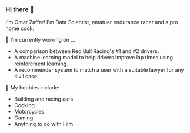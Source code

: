 ### Hi there 👋

I'm Omar Zaffar! I'm Data Scientist, amatuer endurance racer and a pro home cook. 

🔭 I’m currently working on ...
* A comparison between Red Bull Racing's #1 and #2 drivers. 
* A machine learning model to help drivers improve lap times using reinforcment learning.
* A recommender system to match a user with a suitable lawyer for any civil case.

🏁 My hobbies include: 
* Building and racing cars
* Cooking
* Motorcycles
* Gaming 
* Anything to do with Film

<!--
**OhOmah/OhOmah** is a ✨ _special_ ✨ repository because its `README.md` (this file) appears on your GitHub profile.

Here are some ideas to get you started:

- 🔭 I’m currently working on ...
- 🌱 I’m currently learning ...
- 👯 I’m looking to collaborate on ...
- 🤔 I’m looking for help with ...
- 💬 Ask me about ...
- 📫 How to reach me: ...
- 😄 Pronouns: ...
- ⚡ Fun fact: ...
-->
